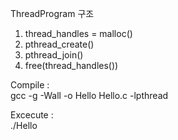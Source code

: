  ThreadProgram 구조
1. thread_handles = malloc()
2. pthread_create()
3. pthread_join()
4. free(thread_handles()) 
   
Compile :   
gcc -g -Wall -o Hello Hello.c -lpthread   

Excecute :    
./Hello <threadnum>
